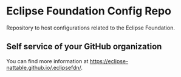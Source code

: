 # Eclipse Foundation Config Repo

Repository to host configurations related to the Eclipse Foundation.

## Self service of your GitHub organization

You can find more information at <https://eclipse-nattable.github.io/.eclipsefdn/>.
